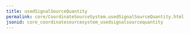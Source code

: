 ```yaml
---
title: usedSignalSourceQuantity
permalink: core/CoordinateSourceSystem.usedSignalSourceQuantity.html
jsonid: core_coordinatesourcesystem_usedsignalsourcequantity
---
```

